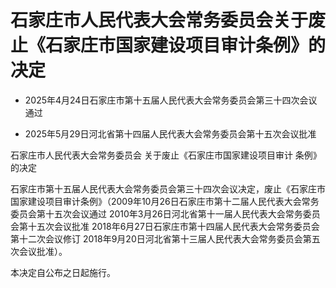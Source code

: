 # 石家庄市人民代表大会常务委员会关于废止《石家庄市国家建设项目审计条例》的决定

- 2025年4月24日石家庄市第十五届人民代表大会常务委员会第三十四次会议通过

- 2025年5月29日河北省第十四届人民代表大会常务委员会第十五次会议批准

<!-- INFO END -->

石家庄市人民代表大会常务委员会 关于废止《石家庄市国家建设项目审计 条例》的决定

石家庄市第十五届人民代表大会常务委员会第三十四次会议决定，废止《石家庄市国家建设项目审计条例》（2009年10月26日石家庄市第十二届人民代表大会常务委员会第十五次会议通过 2010年3月26日河北省第十一届人民代表大会常务委员会第十五次会议批准 2018年6月27日石家庄市第十四届人民代表大会常务委员会第十二次会议修订 2018年9月20日河北省第十三届人民代表大会常务委员会第五次会议批准）。

本决定自公布之日起施行。
